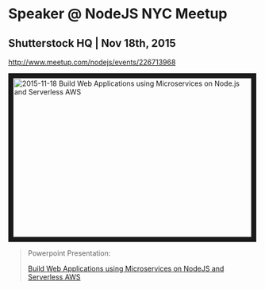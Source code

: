 # Speaker @ NodeJS NYC Meetup

## Shutterstock HQ | Nov 18th, 2015
http://www.meetup.com/nodejs/events/226713968

<a href="http://www.youtube.com/watch?feature=player_embedded&v=rPEtOFOncd8"
  target="_blank"><img src="http://img.youtube.com/vi/rPEtOFOncd8/0.jpg"
  alt="2015-11-18 Build Web Applications using Microservices on Node.js and Serverless AWS"
  width="480" height="320" border="10" /></a>

> Powerpoint Presentation: 
>
> [Build Web Applications using Microservices on NodeJS and Serverless AWS](http://www.slideshare.net/mitocgroup/build-web-applications-using-microservices-on-nodejs-and-serverless-aws)
